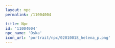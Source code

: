 ```yaml
---
layout: npc
permalink: /11004004

title: Npc
id: '11004004'
npc_name: 'Oska'
icon_url: 'portrait/npc/02010018_helena_p.png'
---
```

